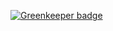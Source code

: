 

[![Greenkeeper badge](https://badges.greenkeeper.io/kumavis/metamask-mesh.svg)](https://greenkeeper.io/)